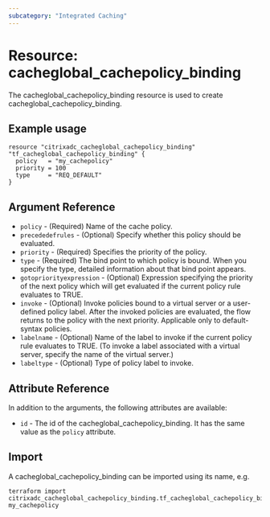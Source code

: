 ```yaml
---
subcategory: "Integrated Caching"
---
```


# Resource: cacheglobal_cachepolicy_binding

The cacheglobal_cachepolicy_binding resource is used to create cacheglobal_cachepolicy_binding.


## Example usage

```hcl
resource "citrixadc_cacheglobal_cachepolicy_binding" "tf_cacheglobal_cachepolicy_binding" {
  policy   = "my_cachepolicy"
  priority = 100
  type     = "REQ_DEFAULT"
}
```


## Argument Reference

* `policy` - (Required) Name of the cache policy.
* `precededefrules` - (Optional) Specify whether this policy should be evaluated.
* `priority` - (Required) Specifies the priority of the policy.
* `type` - (Required) The bind point to which policy is bound. When you specify the type, detailed information about that bind point appears.
* `gotopriorityexpression` - (Optional) Expression specifying the priority of the next policy which will get evaluated if the current policy rule evaluates to TRUE.
* `invoke` - (Optional) Invoke policies bound to a virtual server or a user-defined policy label. After the invoked policies are evaluated, the flow returns to the policy with the next priority. Applicable only to default-syntax policies.
* `labelname` - (Optional) Name of the label to invoke if the current policy rule evaluates to TRUE. (To invoke a label associated with a virtual server, specify the name of the virtual server.)
* `labeltype` - (Optional) Type of policy label to invoke.


## Attribute Reference

In addition to the arguments, the following attributes are available:

* `id` - The id of the cacheglobal_cachepolicy_binding. It has the same value as the `policy` attribute.


## Import

A cacheglobal_cachepolicy_binding can be imported using its name, e.g.

```shell
terraform import citrixadc_cacheglobal_cachepolicy_binding.tf_cacheglobal_cachepolicy_binding my_cachepolicy
```
